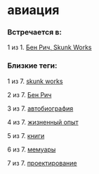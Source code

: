 # авиация

### Встречается в:

1 из 1. [Бен Рич, Skunk Works](../Книги/Мемуары/Бен%20Рич%20-%20Skunk%20Works.md)


### Близкие теги:

1 из 7. [skunk works](../__tags/skunk_works.md)

2 из 7. [Бен Рич](../__tags/ben_rich.md)

3 из 7. [автобиография](../__tags/avtobiografiya.md)

4 из 7. [жизненный опыт](../__tags/zhiznennyy_opyt.md)

5 из 7. [книги](../__tags/knigi.md)

6 из 7. [мемуары](../__tags/memuary.md)

7 из 7. [проектирование](../__tags/proektirovanie.md)

